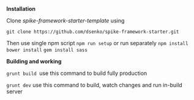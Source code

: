 **Installation**

Clone _spike-framework-starter-template_ using

`git clone https://github.com/dsenko/spike-framework-starter.git`

Then use single npm script `npm run setup` or run separately
`npm install` `bower install` `gem install sass`

**Building and working**

`grunt build `use this command to build fully production

`grunt dev` use this command to build, watch changes and run in-build server